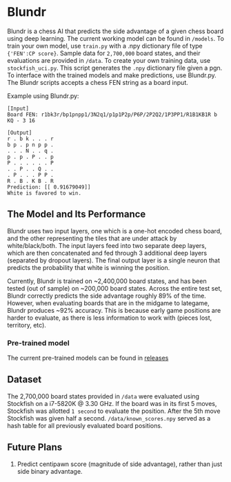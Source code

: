# Blundr

Blundr is a chess AI that predicts the side advantage of a given chess board using deep learning. The current working model can be found in ```/models```. To train your own model, use ```train.py``` with a .npy dictionary file of type ```{'FEN':CP score}```. Sample data for ```2,700,000``` board states, and their evaluations are provided in ```/data```. To create your own training data, use ```stockfish_uci.py```. This script generates the ```.npy``` dictionary file given a pgn. To interface with the trained models and make predictions, use Blundr.py. The Blundr scripts accepts a chess FEN string as a board input.

Example using Blundr.py:
```
[Input]
Board FEN: r1bk3r/bp1pnpp1/3N2q1/p1p1P2p/P6P/2P2Q2/1P3PP1/R1B1KB1R b KQ - 3 16

[Output]
r . b k . . . r
b p . p n p p .
. . . N . . q .
p . p . P . . p
P . . . . . . P
. . P . . Q . .
. P . . . P P .
R . B . K B . R
Prediction: [[ 0.91679049]]
White is favored to win.
```
## The Model and Its Performance

Blundr uses two input layers, one which is a one-hot encoded chess board, and the other representing the tiles that are under attack by white/black/both. The input layers feed into two separate deep layers, which are then concatenated and fed through 3 additional deep layers (separated by dropout layers). The final output layer is a single neuron that predicts the probability that white is winning the position.

Currently, Blundr is trained on ~2,400,000 board states, and has been tested (out of sample) on ~200,000 board states. Across the entire test set, Blundr correctly predicts the side advantage roughly 89% of the time. However, when evaluating boards that are in the midgame to lategame, Blundr produces ~92% accuracy. This is because early game positions are harder to evaluate, as there is less information to work with (pieces lost, territory, etc).

### Pre-trained model

The current pre-trained models can be found in [releases](https://github.com/ArmanMaesumi/Blundr/releases)

## Dataset

The 2,700,000 board states provided in ```/data``` were evaluated using Stockfish on a i7-5820K @ 3.30 GHz. If the board was in its first 5 moves, Stockfish was allotted ```1 second``` to evaluate the position. After the 5th move Stockfish was given half a second. ```/data/known_scores.npy``` served as a hash table for all previously evaluated board positions. 

## Future Plans

1. Predict centipawn score (magnitude of side advantage), rather than just side binary advantage.
